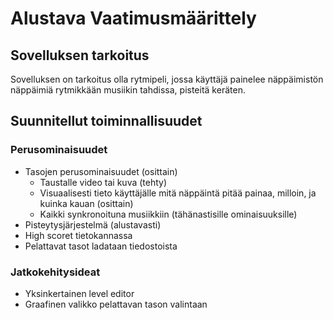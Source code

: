 # Alustava Vaatimusmäärittely
## Sovelluksen tarkoitus
Sovelluksen on tarkoitus olla rytmipeli, jossa käyttäjä painelee näppäimistön näppäimiä rytmikkään musiikin tahdissa, pisteitä keräten.

## Suunnitellut toiminnallisuudet
### Perusominaisuudet
- Tasojen perusominaisuudet (osittain)
    - Taustalle video tai kuva (tehty)
    - Visuaalisesti tieto käyttäjälle mitä näppäintä pitää painaa, milloin, ja kuinka kauan (osittain)
    - Kaikki synkronoituna musiikkiin (tähänastisille ominaisuuksille)
- Pisteytysjärjestelmä (alustavasti)
- High scoret tietokannassa
- Pelattavat tasot ladataan tiedostoista
### Jatkokehitysideat
- Yksinkertainen level editor
- Graafinen valikko pelattavan tason valintaan
